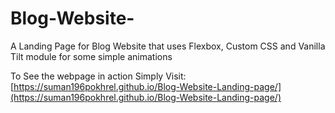 # Blog-Website-
A Landing Page for Blog Website that uses Flexbox, Custom CSS and Vanilla Tilt module for some simple animations

To See the webpage in action Simply Visit:
[https://suman196pokhrel.github.io/Blog-Website-Landing-page/](https://suman196pokhrel.github.io/Blog-Website-Landing-page/)
